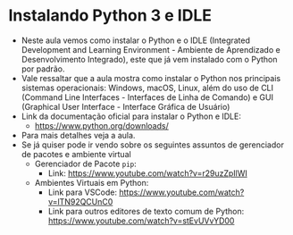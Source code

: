 # Instalando Python 3 e IDLE

- Neste aula vemos como instalar o Python e o IDLE (Integrated Development and Learning Environment - Ambiente de Aprendizado e Desenvolvimento Integrado), este que já vem instalado com o Python por padrão.
- Vale ressaltar que a aula mostra como instalar o Python nos principais sistemas operacionais: Windows, macOS, Linux, além do uso de CLI (Command Line Interfaces - Interfaces de Linha de Comando) e GUI (Graphical User Interface - Interface Gráfica de Usuário)
- Link da documentação oficial para instalar o Python e IDLE:
    - https://www.python.org/downloads/
- Para mais detalhes veja a aula.
- Se já quiser pode ir vendo sobre os seguintes assuntos de gerenciador de pacotes e ambiente virtual
    - Gerenciador de Pacote `pip`:
        - Link: https://www.youtube.com/watch?v=r29uzZpIlWI
    - Ambientes Virtuais em Python:
        - Link para VSCode: https://www.youtube.com/watch?v=lTN92QCUnC0
        - Link para outros editores de texto comum de Python: https://www.youtube.com/watch?v=stEvUVvYD00
